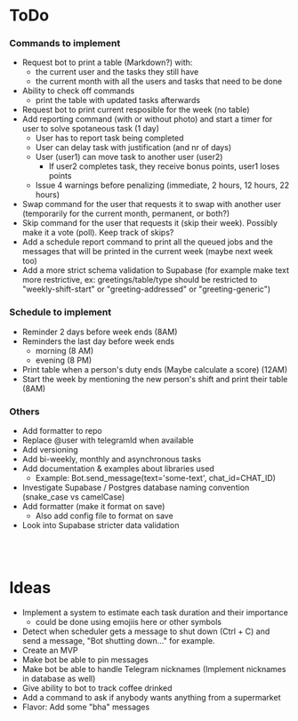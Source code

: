 # ToDo
### Commands to implement
 - Request bot to print a table (Markdown?) with:
   - the current user and the tasks they still have
   - the current month with all the users and tasks that need to be done
 - Ability to check off commands
   - print the table with updated tasks afterwards
 - Request bot to print current resposible for the week (no table)
 - Add reporting command (with or without photo) and start a timer for user to solve spotaneous task (1 day)
   - User has to report task being completed
   - User can delay task with justification (and nr of days)
   - User (user1) can move task to another user (user2)
     - If user2 completes task, they receive bonus points, user1 loses points
   - Issue 4 warnings before penalizing (immediate, 2 hours, 12 hours, 22 hours)
 - Swap command for the user that requests it to swap with another user (temporarily for the current month, permanent, or both?)
 - Skip command for the user that requests it (skip their week). Possibly make it a vote (poll). Keep track of skips?
 - Add a schedule report command to print all the queued jobs and the messages that will be printed in the current week (maybe next week too)
 - Add a more strict schema validation to Supabase (for example make text more restrictive, ex: greetings/table/type should be restricted to "weekly-shift-start" or "greeting-addressed" or "greeting-generic")
### Schedule to implement
 - Reminder 2 days before week ends (8AM)
 - Reminders the last day before week ends
   - morning (8 AM)
   - evening (8 PM)
 - Print table when a person's duty ends (Maybe calculate a score) (12AM)
 - Start the week by mentioning the new person's shift and print their table (8AM)
### Others
 - Add formatter to repo
 - Replace @user with telegramId when available
 - Add versioning
 - Add bi-weekly, monthly and asynchronous tasks
 - Add documentation & examples about libraries used
   - Example: Bot.send_message(text='some-text', chat_id=CHAT_ID)
 - Investigate Supabase / Postgres database naming convention (snake_case vs camelCase)
 - Add formatter (make it format on save)
   - Also add config file to format on save
 - Look into Supabase stricter data validation

<br></br>
# Ideas
 - Implement a system to estimate each task duration and their importance
   - could be done using emojiis here or other symbols
 - Detect when scheduler gets a message to shut down (Ctrl + C) and send a message, "Bot shutting down..." for example.
 - Create an MVP
 - Make bot be able to pin messages
 - Make bot be able to handle Telegram nicknames (Implement nicknames in database as well)
 - Give ability to bot to track coffee drinked
 - Add a command to ask if anybody wants anything from a supermarket
 - Flavor: Add some "bha" messages
